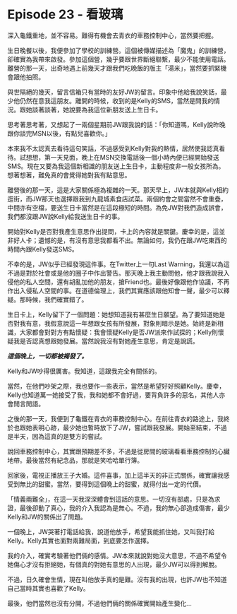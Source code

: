 # Episode 23 - 看玻璃

深入龜鐵重地，並不容易。難得有機會去青衣的車務控制中心，當然要把握。

生日晚餐以後，我便參加了學校的訓練營。這個被傳媒描述為「魔鬼」的訓練營，卻確實為我帶來啟發。參加這個營，幾乎要跟世界斷絕聯繫，最少不能使用電話。離營的那一天，出奇地遇上前幾天才跟我們吃晚飯的版主「湯米」，當然要抓緊機會跟他拍照。

與世隔絕的幾天，留言信箱只有當時的友好JW的留言。印象中他給我說笑話，最少他仍然在意我這朋友。離開的時候，收到的是Kelly的SMS，當然是問我的情況。跟她談著談著，她說要為我這位新朋友送上生日卡。

思考著思考著，又想起了一兩個星期前JW跟我說的話：「你知道嗎，Kelly說昨晚跟你談完MSN以後，有點兒喜歡你。」

本來我不太認真去看待這句笑話，不過感受到Kelly對我的熱情，居然使我認真看待。試想想，第一天見面，晚上在MSN交換電話後一個小時內便已經開始發送SMS。現在又要為我這個新相識的朋友送上生日卡，主動程度非一般女孩所為。想著想著，難免真的會覺得她對我有點意思。

離營後的那一天，這是大家關係極為複雜的一天。那天早上，JW本就與Kelly相約逛街，而JW那天也選擇跟我到九龍城素食店試菜。兩個約會之間當然不會重疊，中間亦有空檔，要送生日卡當然是在這段極短的時間。為免JW對我們造成誤會，我們都沒跟JW說Kelly給我送生日卡的事。

開始對Kelly是否對我產生意思作出提問，卡上的內容就是關鍵。慶幸的是，這並非好人卡；遺憾的是，有沒有意思我都看不出。無論如何，我仍在跟JW吃東西的時間內跟Kelly發送SMS。

不幸的是，JW似乎已經發現這件事。在Twitter上一句Last Warning，我還以為這不過是對於社會或是他的圈子中作出警告。那天晚上我主動問他，他才跟我說我入侵他的私人空間，還有胡亂加他的朋友，搶Friend也。最後好像跟他作協議，不再作出入侵私人空間的事。在道德倫理上，我們其實應該跟他知會一聲，最少可以釋疑。那時候，我們確實錯了。

生日卡上，Kelly留下了一個問題：她想知道我有甚麼生日願望。為了要知道她是否對我有意，我假意說這一年想跟女孩有所發展，對象則暗示是她。始終是新相識，大家都會對對方有點懷疑：我會懷疑Kelly是否JW派來作試探的；Kelly則懷疑我是否認真想跟她發展。當然說我沒有對她產生意思，肯定是說謊。

**_這個晚上，一切都被揭發了。_**

Kelly和JW吵得很厲害。我知道，這跟我完全有關係的。

當然，在他們吵架之際，我也要作一些表示，當然是希望好好照顧Kelly。慶幸，Kelly也知道萬一她接受了我，我和她都不會好過，要背負許多的惡名，其他人亦會閒言閒語。

之後的那一天，我便到了龜鐵在青衣的車務控制中心。在前往青衣的路途上，我終於也跟她表明心跡，最少她也暫時放下了JW，嘗試跟我發展。開始至結束，不過是半天，因為這真的是雙方的嘗試。

說回車務控制中心，其實跟預期差不多，不過是從房間的玻璃看看車務控制的心臟地帶。最後當然有紀念品，那就是笑哈哈單行簿。

回家後，電視正播放王子大婚。這件喜事，加上這半天的非正式關係，確實讓我感受到無比的甜蜜。當然，要得到這個晚上的甜蜜，就得付出一定的代價。

「情義兩難全」，在這一天我深深體會到這話的意思。一切沒有部處，只是為求證，最後卻動了真心，我的介入我認為是無心。不過，我的無心卻造成傷害，最少Kelly和JW的關係出了問題。

一個晚上，JW哭著打電話給我，說道他放手，希望我能抓住她，又叫我打給Kelly。Kelly其實也面對兩難局面，到底要怎作選擇。

我的介入，確實考驗著他們倆的感情。JW本來就說對她沒大意思，不過不希望令她傷心才沒有拒絕她，有個真的對她有意思的人出現，最少JW可以得到解脫。

不過，日久確會生情，現在叫他放手真的是難。沒有我的出現，也許JW也不知道自己當時其實也喜歡了Kelly。

最後，他們當然也沒有分開，不過他們倆的關係確實開始產生變化...
